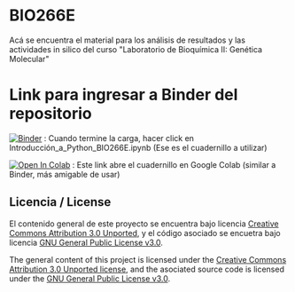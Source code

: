 # BIO266E
Acá se encuentra el material para los análisis de resultados y las actividades in silico del curso "Laboratorio de Bioquímica II: Genética Molecular"

# Link para ingresar a Binder del repositorio
[![Binder](https://mybinder.org/badge_logo.svg)](https://mybinder.org/v2/gh/AlejoArav/BIO266E/master) : Cuando termine la carga, hacer click en Introducción_a_Python_BIO266E.ipynb (Ese es el cuadernillo a utilizar)

[![Open In Colab](https://colab.research.google.com/assets/colab-badge.svg)](https://colab.research.google.com/github/AlejoArav/BIO266E/blob/master/Introduccion_a_Python_BIO266E.ipynb) : Este link abre el cuadernillo en Google Colab (similar a Binder, más amigable de usar)

## Licencia / License
El contenido general de este proyecto se encuentra bajo licencia [Creative Commons Attribution 3.0 Unported](https://creativecommons.org/licenses/by/3.0/), y el código asociado se encuetra bajo licencia [GNU General Public License v3.0](LICENSE.md).

The general content of this project is licensed under the [Creative Commons Attribution 3.0 Unported license](https://creativecommons.org/licenses/by/3.0/), and the asociated source code is licensed under the [GNU General Public License v3.0](LICENSE.md).  
